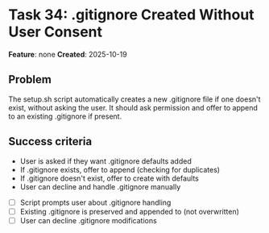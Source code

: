 # Task 34: .gitignore Created Without User Consent

**Feature**: none
**Created**: 2025-10-19


## Problem
The setup.sh script automatically creates a new .gitignore file if one doesn't exist, without asking the user. It should ask permission and offer to append to an existing .gitignore if present.

## Success criteria
- User is asked if they want .gitignore defaults added
- If .gitignore exists, offer to append (checking for duplicates)
- If .gitignore doesn't exist, offer to create with defaults
- User can decline and handle .gitignore manually

- [ ] Script prompts user about .gitignore handling
- [ ] Existing .gitignore is preserved and appended to (not overwritten)
- [ ] User can decline .gitignore modifications

